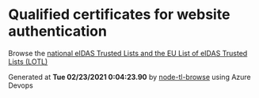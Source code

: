 # Qualified certificates for website authentication 
 Browse the [national eIDAS Trusted Lists and the EU List of eIDAS Trusted Lists (LOTL)](https://webgate.ec.europa.eu/tl-browser/#/) 
 
 
Generated at **Tue 02/23/2021  0:04:23.90** by [node-tl-browse](https://github.com/ymedlop/node-tl-browser) using Azure Devops 
